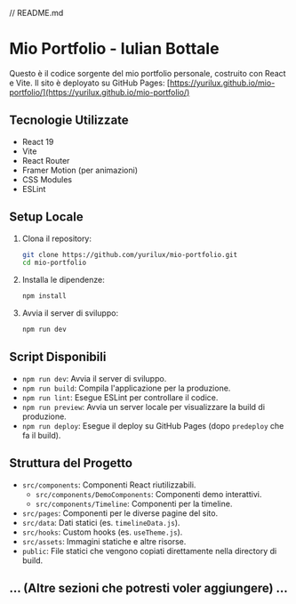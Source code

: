 // README.md
# Mio Portfolio - Iulian Bottale

Questo è il codice sorgente del mio portfolio personale, costruito con React e Vite.
Il sito è deployato su GitHub Pages: [https://yurilux.github.io/mio-portfolio/](https://yurilux.github.io/mio-portfolio/)

## Tecnologie Utilizzate

*   React 19
*   Vite
*   React Router
*   Framer Motion (per animazioni)
*   CSS Modules
*   ESLint

## Setup Locale

1.  Clona il repository:
    ```bash
    git clone https://github.com/yurilux/mio-portfolio.git
    cd mio-portfolio
    ```
2.  Installa le dipendenze:
    ```bash
    npm install
    ```
3.  Avvia il server di sviluppo:
    ```bash
    npm run dev
    ```

## Script Disponibili

*   `npm run dev`: Avvia il server di sviluppo.
*   `npm run build`: Compila l'applicazione per la produzione.
*   `npm run lint`: Esegue ESLint per controllare il codice.
*   `npm run preview`: Avvia un server locale per visualizzare la build di produzione.
*   `npm run deploy`: Esegue il deploy su GitHub Pages (dopo `predeploy` che fa il build).

## Struttura del Progetto

*   `src/components`: Componenti React riutilizzabili.
    *   `src/components/DemoComponents`: Componenti demo interattivi.
    *   `src/components/Timeline`: Componenti per la timeline.
*   `src/pages`: Componenti per le diverse pagine del sito.
*   `src/data`: Dati statici (es. `timelineData.js`).
*   `src/hooks`: Custom hooks (es. `useTheme.js`).
*   `src/assets`: Immagini statiche e altre risorse.
*   `public`: File statici che vengono copiati direttamente nella directory di build.

## ... (Altre sezioni che potresti voler aggiungere) ...